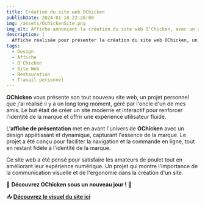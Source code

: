 ```yaml
---
title: Création du site web OChicken  
publishDate: 2024-01-18 22:20:00  
img: /assets/OchickenSite.png  
img_alt: Affiche annonçant la création du site web O'Chicken, avec un design moderne et appétissant, mettant en valeur l'univers de la marque.  
description: |  
  Affiche réalisée pour présenter la création du site web OChicken, un travail personnel. Le projet, géré par l'oncle d'un de ses amis, reflète l'univers de la marque avec un design moderne et appétissant.  
tags:  
  - Design  
  - Affiche  
  - O'Chicken  
  - Site Web  
  - Restauration  
  - Travail personnel  
---
```


**OChicken** vous présente son tout nouveau site web, un projet personnel que j'ai réalisé il y a un long long moment, géré par l'oncle d'un de mes amis. Le but était de créer un site moderne et interactif pour renforcer l'identité de la marque et offrir une expérience utilisateur fluide.  

L'**affiche de présentation** met en avant l'univers de **OChicken** avec un design appétissant et dynamique, capturant l'essence de la marque. Le projet a été conçu pour faciliter la navigation et la commande en ligne, tout en restant fidèle à l'identité de la marque.  

Ce site web a été pensé pour satisfaire les amateurs de poulet tout en améliorant leur expérience numérique. Un projet qui montre l'importance de la communication visuelle et de l'ergonomie dans la création d'un site.  

🍗 **Découvrez OChicken sous un nouveau jour !** 🍗  

📥 **[Découvrez le visuel du site ici](/components/OchickenSite.pdf)**

